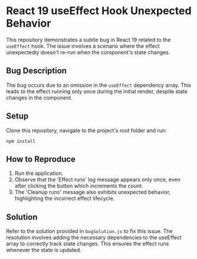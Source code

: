 # React 19 useEffect Hook Unexpected Behavior

This repository demonstrates a subtle bug in React 19 related to the `useEffect` hook. The issue involves a scenario where the effect unexpectedly doesn't re-run when the component's state changes.

## Bug Description
The bug occurs due to an omission in the `useEffect` dependency array. This leads to the effect running only once during the initial render, despite state changes in the component. 

## Setup
Clone this repository, navigate to the project's root folder and run:
```
npm install
```

## How to Reproduce
1. Run the application.
2. Observe that the 'Effect runs' log message appears only once, even after clicking the button which increments the count.
3. The 'Cleanup runs' message also exhibits unexpected behavior, highlighting the incorrect effect lifecycle.

## Solution
Refer to the solution provided in `bugSolution.js` to fix this issue. The resolution involves adding the necessary dependencies to the useEffect array to correctly track state changes.  This ensures the effect runs whenever the state is updated.